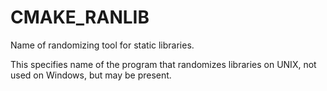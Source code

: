   

# CMAKE_RANLIB  
Name of randomizing tool for static libraries.  

This specifies name of the program that randomizes libraries on UNIX,
not used on Windows, but may be present.  

